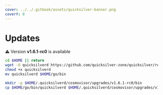 ```yaml
---
cover: ../../.gitbook/assets/quicksilver-banner.png
coverY: 0
---
```


# Updates

⚠️ Version **v1.6.1-rc0** is available

```bash
cd $HOME || return
wget -O quicksilverd https://github.com/quicksilver-zone/quicksilver/releases/download/v1.6.1-rc0/quicksilverd-v1.6.1-rc0-amd64
chmod +x quicksilverd
mv quicksilverd $HOME/go/bin

mkdir -p $HOME/.quicksilverd/cosmovisor/upgrades/v1.6.1-rc0/bin
cp $HOME/go/bin/quicksilverd $HOME/.quicksilverd/cosmovisor/upgrades/v1.6.1-rc0/bin/
```
